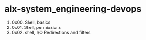 # alx-system_engineering-devops
1. 0x00. Shell, basics
2. 0x01. Shell, permissions
3. 0x02. shell, I/O Redirections and filters
